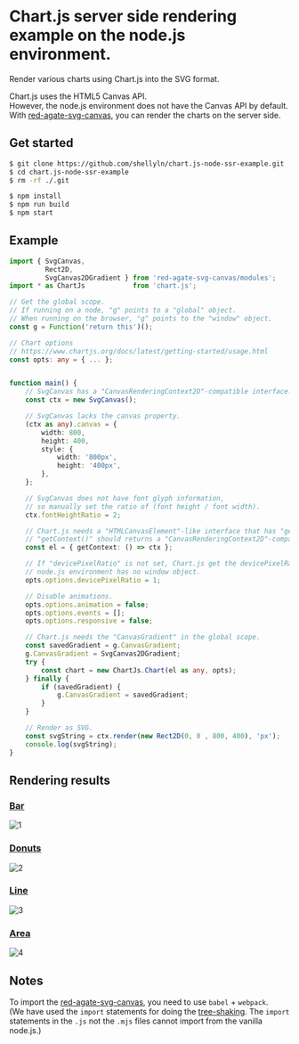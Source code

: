 # Chart.js server side rendering example on the node.js environment.

Render various charts using Chart.js into the SVG format.

Chart.js uses the HTML5 Canvas API.  
However, the node.js environment does not have the Canvas API by default.  
With [red-agate-svg-canvas](https://www.npmjs.com/package/red-agate-svg-canvas),
you can render the charts on the server side.


## Get started

```bash
$ git clone https://github.com/shellyln/chart.js-node-ssr-example.git
$ cd chart.js-node-ssr-example
$ rm -rf ./.git

$ npm install
$ npm run build
$ npm start
```


## Example

```ts
import { SvgCanvas,
         Rect2D,
         SvgCanvas2DGradient } from 'red-agate-svg-canvas/modules';
import * as ChartJs            from 'chart.js';

// Get the global scope.
// If running on a node, "g" points to a "global" object.
// When running on the browser, "g" points to the "window" object.
const g = Function('return this')();

// Chart options
// https://www.chartjs.org/docs/latest/getting-started/usage.html
const opts: any = { ... };


function main() {
    // SvgCanvas has a "CanvasRenderingContext2D"-compatible interface.
    const ctx = new SvgCanvas();

    // SvgCanvas lacks the canvas property.
    (ctx as any).canvas = {
        width: 800,
        height: 400,
        style: {
            width: '800px',
            height: '400px',
        },
    };

    // SvgCanvas does not have font glyph information,
    // so manually set the ratio of (font height / font width).
    ctx.fontHeightRatio = 2;

    // Chart.js needs a "HTMLCanvasElement"-like interface that has "getContext()" method.
    // "getContext()" should returns a "CanvasRenderingContext2D"-compatible interface.
    const el = { getContext: () => ctx };

    // If "devicePixelRatio" is not set, Chart.js get the devicePixelRatio from "window" object.
    // node.js environment has no window object.
    opts.options.devicePixelRatio = 1;

    // Disable animations.
    opts.options.animation = false;
    opts.options.events = [];
    opts.options.responsive = false;

    // Chart.js needs the "CanvasGradient" in the global scope.
    const savedGradient = g.CanvasGradient;
    g.CanvasGradient = SvgCanvas2DGradient;
    try {
        const chart = new ChartJs.Chart(el as any, opts);
    } finally {
        if (savedGradient) {
            g.CanvasGradient = savedGradient;
        }
    }

    // Render as SVG.
    const svgString = ctx.render(new Rect2D(0, 0 , 800, 400), 'px');
    console.log(svgString);
}
```


## Rendering results

### [Bar](https://www.chartjs.org/docs/latest/getting-started/usage.html)
![1](https://raw.githubusercontent.com/shellyln/chart.js-node-ssr-example/master/results/1.svg)

### [Donuts](http://www.chartjs.org/samples/latest/charts/pie.html)
![2](https://raw.githubusercontent.com/shellyln/chart.js-node-ssr-example/master/results/2.svg)

### [Line](http://www.chartjs.org/samples/latest/charts/line/point-sizes.html)
![3](https://raw.githubusercontent.com/shellyln/chart.js-node-ssr-example/master/results/3.svg)

### [Area](http://www.chartjs.org/samples/latest/charts/area/line-stacked.html)
![4](https://raw.githubusercontent.com/shellyln/chart.js-node-ssr-example/master/results/4.svg)


## Notes

To import the [red-agate-svg-canvas](https://www.npmjs.com/package/red-agate-svg-canvas), you need to use `babel` + `webpack`.  
(We have used the `import` statements for doing the [tree-shaking](https://webpack.js.org/guides/tree-shaking/). The `import` statements in the `.js` not the `.mjs` files cannot import from the vanilla node.js.)
